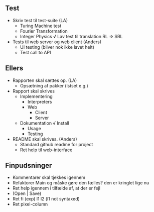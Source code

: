 ## Test
  - Skriv test til test-suite (LA)
    - Turing Machine test
    - Fourier Transformation
    - Integer Physics
  √ Lav test til translation RL => SRL
  - Tests til web server og web client (Anders)
    - UI testing (bliver nok ikke lavet helt)
    - Test call to API

## Ellers
  - Rapporten skal sættes op. (LA)
    - Opsætning af pakker (lstset e.g.)
  - Rapport skal skrives
    - Implementering
      - Interpreters
      - Web
        - Client
        - Server
    - Dokumentation
      √ Install
      - Usage
      - Testing
  - README skal skrives. (Anders)
    - Standard github readme for project
    - Ret help til web-interface

## Finpudsninger
  - Kommentarer skal tjekkes igennem
  - Refaktorer Main og måske gøre den fælles? den er kringlet lige nu
  - Ret help igennem i tilfælde af, at der er fejl
  - (Open | Save)
  - Ret fi (exp) l1 l2 (l1 not syntaxed)
  - Ret pixel-column

